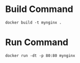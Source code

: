 
# Build Command
```
docker build -t mynginx .
```

# Run Command
```
docker run -dt -p 80:80 mynginx
```